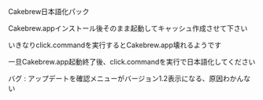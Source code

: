Cakebrew日本語化パック

Cakebrew.appインストール後そのまま起動してキャッシュ作成させて下さい

いきなりclick.commandを実行するとCakebrew.app壊れるようです

一旦Cakebrew.app起動終了後、click.commandを実行で日本語化してください

バグ : アップデートを確認メニューがバージョン1.2表示になる、原因わかんない
